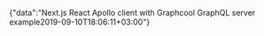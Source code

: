 {"data":"Next.js React Apollo client with Graphcool GraphQL server example2019-09-10T18:06:11+03:00"}
